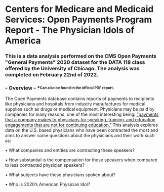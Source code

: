 # Centers for Medicare and Medicaid Services: Open Payments Program Report - The Physician Idols of America

### This is a data analysis performed on the CMS Open Payments "General Payments" 2020 dataset for the DATA 118 class offered by the University of Chicago. The analysis was completed on February 22nd of 2022.

### - Overview -   *<sub><sup>Can also be found in the official PDF report.</sup></sub>
The Open Payments database contains reports of payments to recipients like physicians and hospitals from industry manufactures for medical supplies such as drugs or medical equipment. Physicians may be paid by companies for many reasons, one of the most interesting being: [“payments that a company makes to physicians for speaking, training, and education engagements that are not for continuing education.”](https://www.cms.gov/OpenPayments/Natures-of-Payment)
This analysis explores data on the U.S. based physicians who have been contracted the most and aims to answer some questions about the physicians and their work such as:

• What companies and entities are contracting these speakers?

• How substantial is the compensation for these speakers when compared to less
contracted physician speakers?

• What subjects have these physicians spoken about? 

• Who is 2020’s American Physician Idol?
